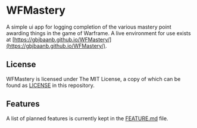 # WFMastery

A simple ui app for logging completion of the various mastery point awarding things in the game of Warframe. A live environment for use exists at [https://gbjbaanb.github.io/WFMastery/](https://gbjbaanb.github.io/WFMastery/). 

## License

WFMastery is licensed under The MIT License, a copy of which can be found as [LICENSE](https://github.com/ehwuts/WFMastery/blob/master/LICENSE) in this repository.

## Features

A list of planned features is currently kept in the [FEATURE.md](https://github.com/ehwuts/WFMastery/blob/master/FEATURE.md) file.